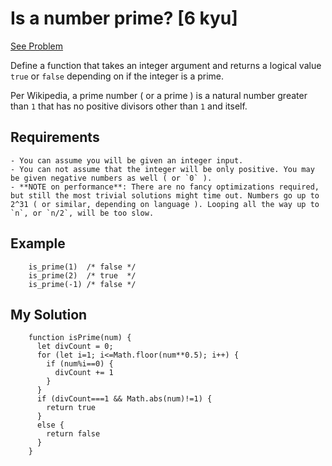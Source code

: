 # Is a number prime? [6 kyu]

[See Problem](https://www.codewars.com/kata/5262119038c0985a5b00029f)

Define a function that takes an integer argument and returns a logical value `true` or `false` depending on if the integer is a prime.

Per Wikipedia, a prime number ( or a prime ) is a natural number greater than `1` that has no positive divisors other than `1` and itself.

## Requirements
	- You can assume you will be given an integer input.
	- You can not assume that the integer will be only positive. You may be given negative numbers as well ( or `0` ).
	- **NOTE on performance**: There are no fancy optimizations required, but still the most trivial solutions might time out. Numbers go up to 2^31 ( or similar, depending on language ). Looping all the way up to `n`, or `n/2`, will be too slow.

## Example
```
	is_prime(1)  /* false */
	is_prime(2)  /* true  */
	is_prime(-1) /* false */
```

## My Solution

```
	function isPrime(num) {
	  let divCount = 0;
	  for (let i=1; i<=Math.floor(num**0.5); i++) {
	    if (num%i==0) {
	      divCount += 1
	    }
	  }
	  if (divCount===1 && Math.abs(num)!=1) {
	    return true
	  }
	  else {
	    return false
	  }
	}
```